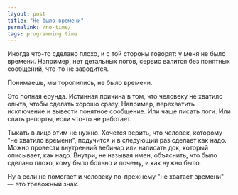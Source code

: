 ```yaml
---
layout: post
title: "Не было времени"
permalink: /no-time/
tags: programming time
---
```


Иногда что-то сделано плохо, и с той стороны говорят: у меня не было
времени. Например, нет детальных логов, сервис валится без понятных сообщений,
что-то не заводится.

Понимаешь, мы торопились, не было времени.

Это полная ерунда. Истинная причина в том, что человеку не хватило опыта, чтобы
сделать хорошо сразу. Например, перехватить исключение и вывести понятное
сообщение. Или чаще писать логи. Или слать репорты, если что-то не работает.

Тыкать в лицо этим не нужно. Хочется верить, что человек, которому "не хватило
времени", подучится и в следующий раз сделает как надо. Можно провести
внутренний вебинар или написать док, который описывает, как надо. Внутри, не
называя имен, объяснить, что было сделано плохо, кому было больно и почему, и
как нужно было.

Ну а если не помогает и человеку по-прежнему "не хватает времени" — это
тревожный знак.
